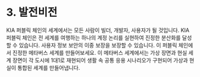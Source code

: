 # 3. 발전비전

KIA 퍼블릭 체인의 세계에서는 모든 사람이 빌더, 개발자, 사용자가 될 것입니다. KIA 퍼블릭 체인은 전 세계를 여행하는 하나의 계정 논리를 실현하여 진정한 분산화를 달성할 수 있습니다. 사용자 정보 보안의 이중 보장을 보장할 수 있습니다. 이 퍼블릭 체인에서 진정한 메타버스 세계를 만들어보세요. 이 메타버스 세계에서는 가상 장면과 현실 세계 장면이 각 도시에 1대1로 재현되어 생활 속 공통 응용 시나리오가 구현되어 가상과 현실이 통합된 세계를 만들어냅니다.
